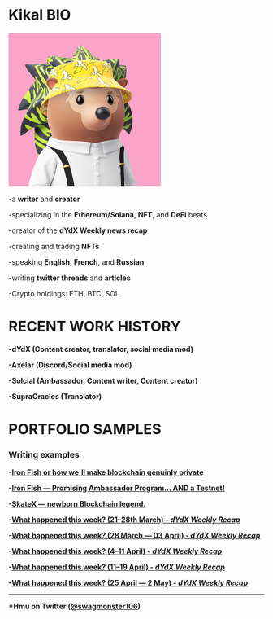 # <b>Kikal BIO</b>


![photo](/data/assets/small_avathar.png)

-a <b>writer</b> and <b>creator</b>

-specializing in the <b>Ethereum/Solana</b>, <b>NFT</b>, and <b>DeFi</b> beats

-creator of the <b>dYdX Weekly news recap</b>

-creating and trading <b>NFTs</b>

-speaking <b>English</b>, <b>French</b>, and <b>Russian</b>

-writing <b>twitter threads</b> and <b>articles</b>

-Crypto holdings: ETH, BTC, SOL


# <b>RECENT WORK HISTORY

-<b>dYdX</b> (Content creator, translator, social media mod)
  
-<b>Axelar</b> (Discord/Social media mod)

-<b>Solcial</b> (Ambassador, Content writer, Content creator)
  
-<b>SupraOracles</b> (Translator)

# <b>PORTFOLIO SAMPLES</b>

### Writing examples  
  
-[Iron Fish or how we`ll make blockchain genuinly private ](https://kikal6.medium.com/iron-fish-or-how-we-ll-make-blockchain-genuinly-private-628fa3286541)

-[Iron Fish — Promising Ambassador Program… AND a Testnet!](https://kikal6.medium.com/iron-fish-ambassador-program-testnet-239b679c7d97)
  
-[SkateX — newborn Blockchain legend.](https://kikal6.medium.com/skatex-newborn-blockchain-legend-66eb81523b48)
  
-[What happened this week? (21–28th March) - *dYdX Weekly Recap*](https://medium.com/@dYdXweekly/what-happened-this-week-f7037488dcbc)
  
-[What happened this week? (28 March — 03 April) - *dYdX Weekly Recap*](https://medium.com/@dYdXweekly/what-happened-this-week-d43fae22a78d)
  
-[What happened this week? (4–11 April) - *dYdX Weekly Recap*](https://medium.com/@dYdXweekly/what-happened-this-week-4-11-april-89ae08bdf356)
  
-[What happened this week? (11–19 April) - *dYdX Weekly Recap*](https://medium.com/@dYdXweekly/what-happened-this-week-11-19-april-699b4e61b3ea)

-[What happened this week? (25 April — 2 May) - *dYdX Weekly Recap*](https://medium.com/@dYdXweekly/what-happened-this-week-25-april-2-may-a3c8e71b2659)
  

***

*Hmu on Twitter ([@swagmonster106](https://twitter.com/swagmonster106))
